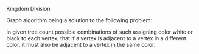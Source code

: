 Kingdom Division

Graph algorithm being a solution to the following problem:

In given tree count possible combinations of such assigning color white or black to each vertex,
that if a vertex is adjacent to a vertex in a different color, it must also be adjacent to a vertex
in the same color.